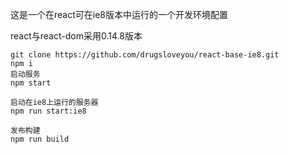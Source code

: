 这是一个在react可在ie8版本中运行的一个开发环境配置

react与react-dom采用0.14.8版本

```
git clone https://github.com/drugsloveyou/react-base-ie8.git
npm i
启动服务
npm start

启动在ie8上运行的服务器
npm run start:ie8

发布构建
npm run build
```
